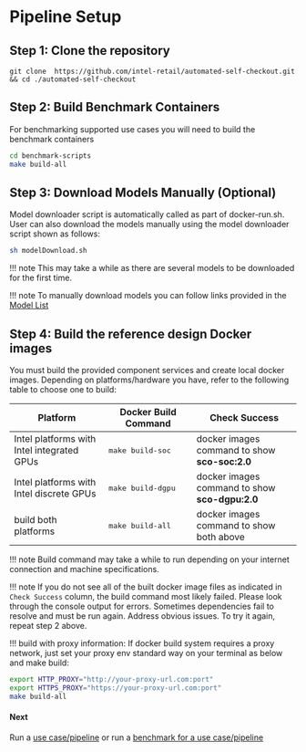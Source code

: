 # Pipeline Setup

## Step 1: Clone the repository

```
git clone  https://github.com/intel-retail/automated-self-checkout.git && cd ./automated-self-checkout
```

## Step 2: Build Benchmark Containers

For benchmarking supported use cases you will need to build the benchmark containers

```bash
cd benchmark-scripts
make build-all
```

## Step 3: Download Models Manually (Optional)

Model downloader script is automatically called as part of docker-run.sh.  User can also download the models manually using the model downloader script shown as follows:

```bash
sh modelDownload.sh
```

!!! note
    This may take a while as there are several models to be downloaded for the first time.

!!! note
    To manually download models you can follow links provided in the [Model List](../configs/models/2022/models.list.yml)

## Step 4: Build the reference design Docker images

You must build the provided component services and create local docker images. Depending on platforms/hardware you have, refer to the following table to choose one to build:

| Platform                                   | Docker Build Command       | Check Success                                     |
| ------------------------------------------ | -------------------------- |---------------------------------------------------|
| Intel platforms with Intel integrated GPUs | <pre>make build-soc</pre>  | docker images command to show <b>sco-soc:2.0</b>  |
| Intel platforms with Intel discrete GPUs   | <pre>make build-dgpu</pre> | docker images command to show <b>sco-dgpu:2.0</b> |
| build both platforms                       | <pre>make build-all</pre>  | docker images command to show both above          |

!!! note
    Build command may take a while to run depending on your internet connection and machine specifications.

!!! note
    If you do not see all of the built docker image files as indicated in `Check Success` column, the build command most likely failed.  Please look through the console output for errors. Sometimes dependencies fail to resolve and must be run again. Address obvious issues. To try it again, repeat step 2 above.

!!! build with proxy information:
    If docker build system requires a proxy network, just set your proxy env standard way on your terminal as below and make build:
```bash
export HTTP_PROXY="http://your-proxy-url.com:port"
export HTTPS_PROXY="https://your-proxy-url.com:port"
make build-all
```



#### Next

Run a [use case/pipeline](./pipelinerun.md) or run a [benchmark for a use case/pipeline](./pipelinebenchmarking.md)
